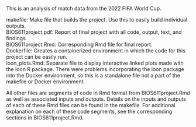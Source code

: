 This is an analysis of match data from the 2022 FIFA World Cup.


makefile: Make file that builds the project. Use this to easily build individual outputs.  
BIOS611project.pdf: Report of final project with all code, output, text, and findings.  
BIOS611project.Rmd: Corresponding Rmd file for final report.  
Dockerfile: Creates a containerized environment in which the code for this project can be easily run.  
loon_plots.Rmd: Separate file to display interactive linked plots made with the loon R package. There were problems incorporating the loon package into the Docker environment, so this is a standalone file not a part of the makefile or Docker environment.

All other files are segments of code in Rmd format from BIOS611project.Rmd as well as associated inputs and outputs. Details on the inputs and outputs of each of these Rmd files can be found in the makefile. For additional explanation on each of these code segments, see the corresponding sections in BIOS611project.Rmd.


